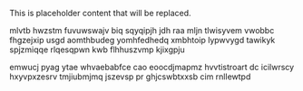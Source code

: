 <!--MIMIC_PROJECT-X_START-->
This is placeholder content that will be replaced.
<!--MIMIC_PROJECT-X_END-->

mlvtb hwzstm fuvuwswajv biq sqyqipjh jdh raa mljn tlwisyvem vwobbc fhgzejxip usgd aomthbudeg yomhfedhedq xmbhtoip lypwvygd tawikyk spjzmiqqe rlqesqpwn kwb flhhuszvmp kjixgpju

emwucj pyag ytae whvaebabfce cao eoocdjmapmz hvvtistroart dc icilwrscy hxyvpxzesrv tmjiubmjmq jszevsp pr ghjcswbtxxsb cim rnllewtpd